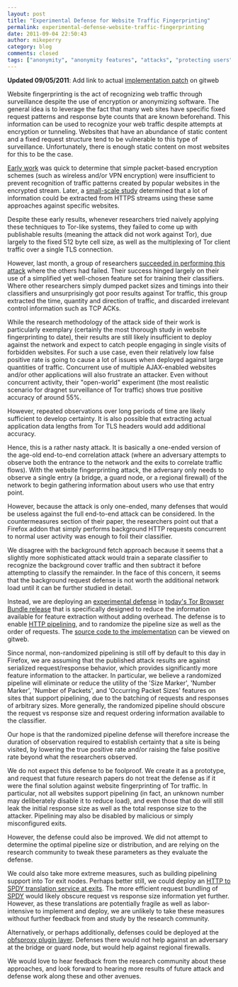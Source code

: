 ```yaml
---
layout: post
title: "Experimental Defense for Website Traffic Fingerprinting"
permalink: experimental-defense-website-traffic-fingerprinting
date: 2011-09-04 22:50:43
author: mikeperry
category: blog
comments: closed
tags: ["anonymity", "anonymity features", "attacks", "protecting users", "research", "surveillance", "traffic analysis"]
---
```


**Updated 09/05/2011**: Add link to actual [implementation patch](https://gitweb.torproject.org/torbrowser.git/blob/maint-2.2:/src/current-patches/0006-Randomize-HTTP-pipeline-order-and-depth.patch) on gitweb  
   

Website fingerprinting is the act of recognizing web traffic through surveillance despite the use of encryption or anonymizing software. The general idea is to leverage the fact that many web sites have specific fixed request patterns and response byte counts that are known beforehand. This information can be used to recognize your web traffic despite attempts at encryption or tunneling. Websites that have an abundance of static content and a fixed request structure tend to be vulnerable to this type of surveillance. Unfortunately, there is enough static content on most websites for this to be the case.

[Early work](http://guh.nu/projects/ta/safeweb/safeweb.pdf) was quick to determine that simple packet-based encryption schemes (such as wireless and/or VPN encryption) were insufficient to prevent recognition of traffic patterns created by popular websites in the encrypted stream. Later, a [small-scale study](http://research.microsoft.com/pubs/119060/WebAppSideChannel-final.pdf) determined that a lot of information could be extracted from HTTPS streams using these same approaches against specific websites.

Despite these early results, whenever researchers tried naively applying these techniques to Tor-like systems, they failed to come up with publishable results (meaning the attack did not work against Tor), due largely to the fixed 512 byte cell size, as well as the multiplexing of Tor client traffic over a single TLS connection.

However, last month, a group of researchers [succeeded in performing this attack](http://lorre.uni.lu/~andriy/papers/acmccs-wpes11-fingerprinting.pdf) where the others had failed. Their success hinged largely on their use of a simplified yet well-chosen feature set for training their classifiers. Where other researchers simply dumped packet sizes and timings into their classifiers and unsurprisingly got poor results against Tor traffic, this group extracted the time, quantity and direction of traffic, and discarded irrelevant control information such as TCP ACKs.

While the research methodology of the attack side of their work is particularly exemplary (certainly the most thorough study in website fingerprinting to date), their results are still likely insufficient to deploy against the network and expect to catch people engaging in single visits of forbidden websites. For such a use case, even their relatively low false positive rate is going to cause a lot of issues when deployed against large quantities of traffic. Concurrent use of multiple AJAX-enabled websites and/or other applications will also frustrate an attacker. Even without concurrent activity, their "open-world" experiment (the most realistic scenario for dragnet surveillance of Tor traffic) shows true positive accuracy of around 55%.

However, repeated observations over long periods of time are likely sufficient to develop certainty. It is also possible that extracting actual application data lengths from Tor TLS headers would add additional accuracy.

Hence, this is a rather nasty attack. It is basically a one-ended version of the age-old end-to-end correlation attack (where an adversary attempts to observe both the entrance to the network and the exits to correlate traffic flows). With the website fingerprinting attack, the adversary only needs to observe a single entry (a bridge, a guard node, or a regional firewall) of the network to begin gathering information about users who use that entry point.

However, because the attack is only one-ended, many defenses that would be useless against the full end-to-end attack can be considered. In the countermeasures section of their paper, the researchers point out that a Firefox addon that simply performs background HTTP requests concurrent to normal user activity was enough to foil their classifier.

We disagree with the background fetch approach because it seems that a slightly more sophisticated attack would train a separate classifier to recognize the background cover traffic and then subtract it before attempting to classify the remainder. In the face of this concern, it seems that the background request defense is not worth the additional network load until it can be further studied in detail.

Instead, we are deploying an [experimental defense](https://trac.torproject.org/projects/tor/ticket/3914) in [today's Tor Browser Bundle release](https://blog.torproject.org/blog/new-tor-browser-bundles-5) that is specifically designed to reduce the information available for feature extraction without adding overhead. The defense is to enable [HTTP pipelining](https://secure.wikimedia.org/wikipedia/en/wiki/HTTP_pipelining), and to randomize the pipeline size as well as the order of requests. The [source code to the implementation](https://gitweb.torproject.org/torbrowser.git/blob/maint-2.2:/src/current-patches/0006-Randomize-HTTP-pipeline-order-and-depth.patch) can be viewed on gitweb.

Since normal, non-randomized pipelining is still off by default to this day in Firefox, we are assuming that the published attack results are against serialized request/response behavior, which provides significantly more feature information to the attacker. In particular, we believe a randomized pipeline will eliminate or reduce the utility of the 'Size Marker', 'Number Marker', 'Number of Packets', and 'Occurring Packet Sizes' features on sites that support pipelining, due to the batching of requests and responses of arbitrary sizes. More generally, the randomized pipeline should obscure the request vs response size and request ordering information available to the classifier.

Our hope is that the randomized pipeline defense will therefore increase the duration of observation required to establish certainty that a site is being visited, by lowering the true positive rate and/or raising the false positive rate beyond what the researchers observed.

We do not expect this defense to be foolproof. We create it as a prototype, and request that future research papers do not treat the defense as if it were the final solution against website fingerprinting of Tor traffic. In particular, not all websites support pipelining (in fact, an unknown number may deliberately disable it to reduce load), and even those that do will still leak the initial response size as well as the total response size to the attacker. Pipelining may also be disabled by malicious or simply misconfigured exits.

However, the defense could also be improved. We did not attempt to determine the optimal pipeline size or distribution, and are relying on the research community to tweak these parameters as they evaluate the defense.

We could also take more extreme measures, such as building pipelining support into Tor exit nodes. Perhaps better still, we could deploy an [HTTP to SPDY translation service at exits](https://gitweb.torproject.org/torspec.git/blob/HEAD:/proposals/ideas/xxx-using-spdy.txt). The more efficient request bundling of [SPDY](http://dev.chromium.org/spdy) would likely obscure request vs response size information yet further. However, as these translations are potentially fragile as well as labor-intensive to implement and deploy, we are unlikely to take these measures without further feedback from and study by the research community.

Alternatively, or perhaps additionally, defenses could be deployed at the [obfsproxy plugin layer](https://gitweb.torproject.org/obfsproxy.git/blob/HEAD:/doc/protocol-spec.txt). Defenses there would not help against an adversary at the bridge or guard node, but would help against regional firewalls.

We would love to hear feedback from the research community about these approaches, and look forward to hearing more results of future attack and defense work along these and other avenues.
